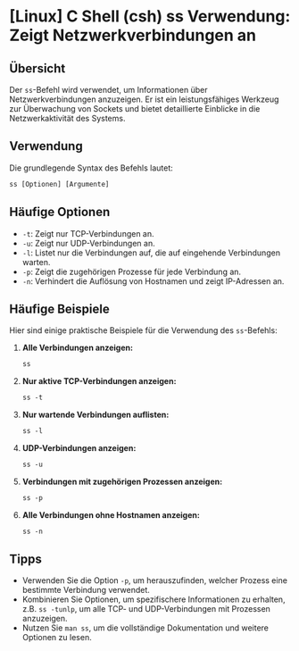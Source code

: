 # [Linux] C Shell (csh) ss Verwendung: Zeigt Netzwerkverbindungen an

## Übersicht
Der `ss`-Befehl wird verwendet, um Informationen über Netzwerkverbindungen anzuzeigen. Er ist ein leistungsfähiges Werkzeug zur Überwachung von Sockets und bietet detaillierte Einblicke in die Netzwerkaktivität des Systems.

## Verwendung
Die grundlegende Syntax des Befehls lautet:

```csh
ss [Optionen] [Argumente]
```

## Häufige Optionen
- `-t`: Zeigt nur TCP-Verbindungen an.
- `-u`: Zeigt nur UDP-Verbindungen an.
- `-l`: Listet nur die Verbindungen auf, die auf eingehende Verbindungen warten.
- `-p`: Zeigt die zugehörigen Prozesse für jede Verbindung an.
- `-n`: Verhindert die Auflösung von Hostnamen und zeigt IP-Adressen an.

## Häufige Beispiele
Hier sind einige praktische Beispiele für die Verwendung des `ss`-Befehls:

1. **Alle Verbindungen anzeigen:**
   ```csh
   ss
   ```

2. **Nur aktive TCP-Verbindungen anzeigen:**
   ```csh
   ss -t
   ```

3. **Nur wartende Verbindungen auflisten:**
   ```csh
   ss -l
   ```

4. **UDP-Verbindungen anzeigen:**
   ```csh
   ss -u
   ```

5. **Verbindungen mit zugehörigen Prozessen anzeigen:**
   ```csh
   ss -p
   ```

6. **Alle Verbindungen ohne Hostnamen anzeigen:**
   ```csh
   ss -n
   ```

## Tipps
- Verwenden Sie die Option `-p`, um herauszufinden, welcher Prozess eine bestimmte Verbindung verwendet.
- Kombinieren Sie Optionen, um spezifischere Informationen zu erhalten, z.B. `ss -tunlp`, um alle TCP- und UDP-Verbindungen mit Prozessen anzuzeigen.
- Nutzen Sie `man ss`, um die vollständige Dokumentation und weitere Optionen zu lesen.